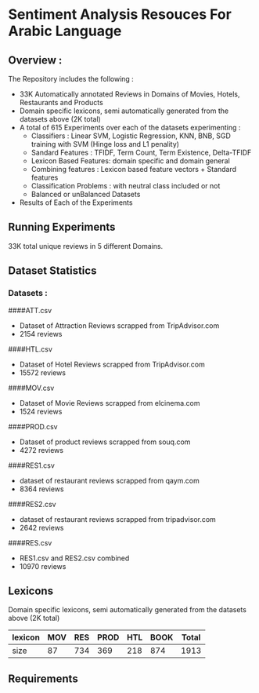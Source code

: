 # Sentiment Analysis Resouces For Arabic Language

## Overview :

The Repository includes the following :
  - 33K Automatically annotated Reviews in Domains of Movies, Hotels, Restaurants and Products
  - Domain specific lexicons, semi automatically generated from the datasets above (2K total)
  - A total of 615 Experiments over each of the datasets experimenting :
    - Classifiers : Linear SVM, Logistic Regression,  KNN, BNB, SGD training with SVM (Hinge loss and L1 penality) 
    - Sandard Features : TFIDF, Term Count, Term Existence, Delta-TFIDF
    - Lexicon Based Features: domain specific and domain general 
    - Combining features : Lexicon based feature vectors + Standard features 
    - Classification Problems : with neutral class included or not 
    - Balanced or unBalanced Datasets
  - Results of Each of the Experiments

## Running Experiments

33K total unique reviews in 5 different Domains. 

## Dataset Statistics

### Datasets :

####ATT.csv
- Dataset of Attraction Reviews scrapped from TripAdvisor.com 
- 2154 reviews

####HTL.csv
- Dataset of Hotel Reviews scrapped from TripAdvisor.com
- 15572 reviews

####MOV.csv
- Dataset of Movie Reviews scrapped from elcinema.com
- 1524 reviews

####PROD.csv
- Dataset of product reviews scrapped from souq.com
- 4272 reviews

####RES1.csv
- dataset of restaurant reviews scrapped from qaym.com
- 8364 reviews

####RES2.csv
- dataset of restaurant reviews scrapped from tripadvisor.com
- 2642 reviews

####RES.csv
- RES1.csv and RES2.csv combined
- 10970 reviews


## Lexicons
Domain specific lexicons, semi automatically generated from the datasets above (2K total)

|lexicon  | MOV| RES | PROD | HTL | BOOK | Total|
|---------|----|-----|------|-----|------|------| 
| size    | 87 | 734 |  369 |218  |874   | 1913 |


## Requirements

